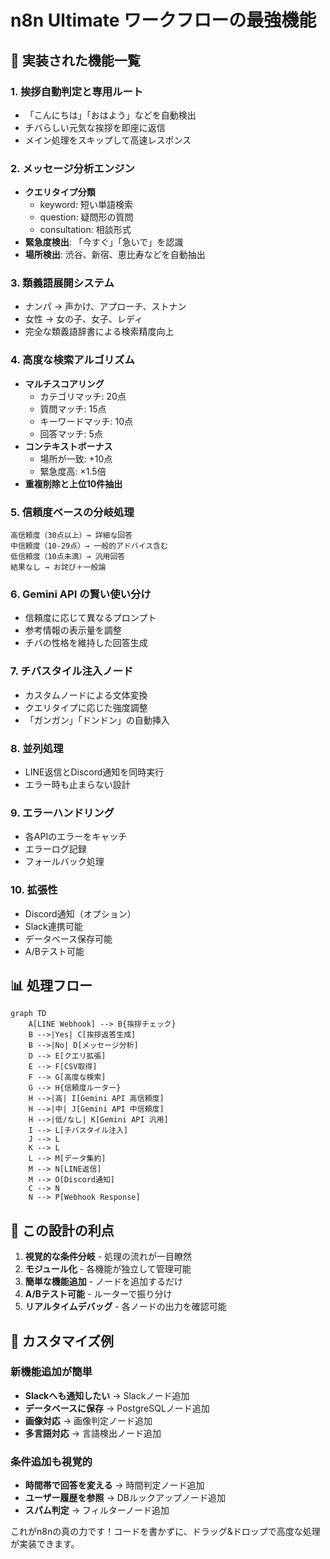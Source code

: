 # n8n Ultimate ワークフローの最強機能

## 🚀 実装された機能一覧

### 1. **挨拶自動判定と専用ルート**
- 「こんにちは」「おはよう」などを自動検出
- チバらしい元気な挨拶を即座に返信
- メイン処理をスキップして高速レスポンス

### 2. **メッセージ分析エンジン**
- **クエリタイプ分類**
  - keyword: 短い単語検索
  - question: 疑問形の質問
  - consultation: 相談形式
- **緊急度検出**: 「今すぐ」「急いで」を認識
- **場所検出**: 渋谷、新宿、恵比寿などを自動抽出

### 3. **類義語展開システム**
- ナンパ → 声かけ、アプローチ、ストナン
- 女性 → 女の子、女子、レディ
- 完全な類義語辞書による検索精度向上

### 4. **高度な検索アルゴリズム**
- **マルチスコアリング**
  - カテゴリマッチ: 20点
  - 質問マッチ: 15点
  - キーワードマッチ: 10点
  - 回答マッチ: 5点
- **コンテキストボーナス**
  - 場所が一致: +10点
  - 緊急度高: ×1.5倍
- **重複削除と上位10件抽出**

### 5. **信頼度ベースの分岐処理**
```
高信頼度（30点以上）→ 詳細な回答
中信頼度（10-29点）→ 一般的アドバイス含む
低信頼度（10点未満）→ 汎用回答
結果なし → お詫び＋一般論
```

### 6. **Gemini API の賢い使い分け**
- 信頼度に応じて異なるプロンプト
- 参考情報の表示量を調整
- チバの性格を維持した回答生成

### 7. **チバスタイル注入ノード**
- カスタムノードによる文体変換
- クエリタイプに応じた強度調整
- 「ガンガン」「ドンドン」の自動挿入

### 8. **並列処理**
- LINE返信とDiscord通知を同時実行
- エラー時も止まらない設計

### 9. **エラーハンドリング**
- 各APIのエラーをキャッチ
- エラーログ記録
- フォールバック処理

### 10. **拡張性**
- Discord通知（オプション）
- Slack連携可能
- データベース保存可能
- A/Bテスト可能

## 📊 処理フロー

```mermaid
graph TD
    A[LINE Webhook] --> B{挨拶チェック}
    B -->|Yes| C[挨拶返答生成]
    B -->|No| D[メッセージ分析]
    D --> E[クエリ拡張]
    E --> F[CSV取得]
    F --> G[高度な検索]
    G --> H{信頼度ルーター}
    H -->|高| I[Gemini API 高信頼度]
    H -->|中| J[Gemini API 中信頼度]
    H -->|低/なし| K[Gemini API 汎用]
    I --> L[チバスタイル注入]
    J --> L
    K --> L
    L --> M[データ集約]
    M --> N[LINE返信]
    M --> O[Discord通知]
    C --> N
    N --> P[Webhook Response]
```

## 🎯 この設計の利点

1. **視覚的な条件分岐** - 処理の流れが一目瞭然
2. **モジュール化** - 各機能が独立して管理可能
3. **簡単な機能追加** - ノードを追加するだけ
4. **A/Bテスト可能** - ルーターで振り分け
5. **リアルタイムデバッグ** - 各ノードの出力を確認可能

## 🔧 カスタマイズ例

### 新機能追加が簡単
- **Slackへも通知したい** → Slackノード追加
- **データベースに保存** → PostgreSQLノード追加
- **画像対応** → 画像判定ノード追加
- **多言語対応** → 言語検出ノード追加

### 条件追加も視覚的
- **時間帯で回答を変える** → 時間判定ノード追加
- **ユーザー履歴を参照** → DBルックアップノード追加
- **スパム判定** → フィルターノード追加

これがn8nの真の力です！コードを書かずに、ドラッグ&ドロップで高度な処理が実装できます。